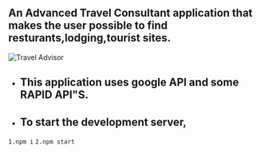 ## An Advanced Travel Consultant application that makes the user possible to find resturants,lodging,tourist sites.
![Travel Advisor](https://i.ibb.co/qph2cZn/image.pngg)

<ul>
  
<li><h2>This application uses google API and some RAPID API"S.</h2></li>

<li><h2>To start the development server,</h2></li>
  </ul>
  
 ```1.npm i``` 
 ```2.npm start``` 
